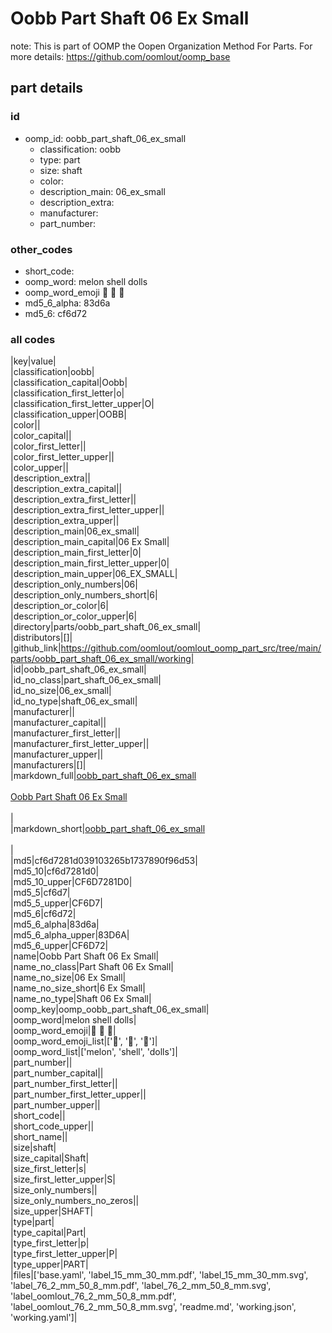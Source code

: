 # Oobb Part Shaft 06 Ex Small  

note: This is part of OOMP the Oopen Organization Method For Parts. For more details: https://github.com/oomlout/oomp_base

##  part details





### id
* oomp_id: oobb_part_shaft_06_ex_small
  * classification: oobb
  * type: part
  * size: shaft
  * color: 
  * description_main: 06_ex_small
  * description_extra: 
  * manufacturer: 
  * part_number: 

### other_codes
* short_code: 
* oomp_word: melon shell dolls
* oomp_word_emoji :melon: :shell: :dolls:
* md5_6_alpha: 83d6a
* md5_6: cf6d72

### all codes 
|key|value|  
|classification|oobb|  
|classification_capital|Oobb|  
|classification_first_letter|o|  
|classification_first_letter_upper|O|  
|classification_upper|OOBB|  
|color||  
|color_capital||  
|color_first_letter||  
|color_first_letter_upper||  
|color_upper||  
|description_extra||  
|description_extra_capital||  
|description_extra_first_letter||  
|description_extra_first_letter_upper||  
|description_extra_upper||  
|description_main|06_ex_small|  
|description_main_capital|06 Ex Small|  
|description_main_first_letter|0|  
|description_main_first_letter_upper|0|  
|description_main_upper|06_EX_SMALL|  
|description_only_numbers|06|  
|description_only_numbers_short|6|  
|description_or_color|6|  
|description_or_color_upper|6|  
|directory|parts/oobb_part_shaft_06_ex_small|  
|distributors|[]|  
|github_link|https://github.com/oomlout/oomlout_oomp_part_src/tree/main/parts/oobb_part_shaft_06_ex_small/working|  
|id|oobb_part_shaft_06_ex_small|  
|id_no_class|part_shaft_06_ex_small|  
|id_no_size|06_ex_small|  
|id_no_type|shaft_06_ex_small|  
|manufacturer||  
|manufacturer_capital||  
|manufacturer_first_letter||  
|manufacturer_first_letter_upper||  
|manufacturer_upper||  
|manufacturers|[]|  
|markdown_full|[oobb_part_shaft_06_ex_small](https://github.com/oomlout/oomlout_oomp_part_src/tree/main/parts/oobb_part_shaft_06_ex_small/working)<br>[](https://github.com/oomlout/oomlout_oomp_part_src/tree/main/parts/oobb_part_shaft_06_ex_small/working)<br>[Oobb Part Shaft 06 Ex Small](https://github.com/oomlout/oomlout_oomp_part_src/tree/main/parts/oobb_part_shaft_06_ex_small/working)<br><br>|  
|markdown_short|[oobb_part_shaft_06_ex_small](https://github.com/oomlout/oomlout_oomp_part_src/tree/main/parts/oobb_part_shaft_06_ex_small/working)<br><br>|  
|md5|cf6d7281d039103265b1737890f96d53|  
|md5_10|cf6d7281d0|  
|md5_10_upper|CF6D7281D0|  
|md5_5|cf6d7|  
|md5_5_upper|CF6D7|  
|md5_6|cf6d72|  
|md5_6_alpha|83d6a|  
|md5_6_alpha_upper|83D6A|  
|md5_6_upper|CF6D72|  
|name|Oobb Part Shaft 06 Ex Small|  
|name_no_class|Part Shaft 06 Ex Small|  
|name_no_size|06 Ex Small|  
|name_no_size_short|6 Ex Small|  
|name_no_type|Shaft 06 Ex Small|  
|oomp_key|oomp_oobb_part_shaft_06_ex_small|  
|oomp_word|melon shell dolls|  
|oomp_word_emoji|:melon: :shell: :dolls:|  
|oomp_word_emoji_list|[':melon:', ':shell:', ':dolls:']|  
|oomp_word_list|['melon', 'shell', 'dolls']|  
|part_number||  
|part_number_capital||  
|part_number_first_letter||  
|part_number_first_letter_upper||  
|part_number_upper||  
|short_code||  
|short_code_upper||  
|short_name||  
|size|shaft|  
|size_capital|Shaft|  
|size_first_letter|s|  
|size_first_letter_upper|S|  
|size_only_numbers||  
|size_only_numbers_no_zeros||  
|size_upper|SHAFT|  
|type|part|  
|type_capital|Part|  
|type_first_letter|p|  
|type_first_letter_upper|P|  
|type_upper|PART|  
|files|['base.yaml', 'label_15_mm_30_mm.pdf', 'label_15_mm_30_mm.svg', 'label_76_2_mm_50_8_mm.pdf', 'label_76_2_mm_50_8_mm.svg', 'label_oomlout_76_2_mm_50_8_mm.pdf', 'label_oomlout_76_2_mm_50_8_mm.svg', 'readme.md', 'working.json', 'working.yaml']|  

